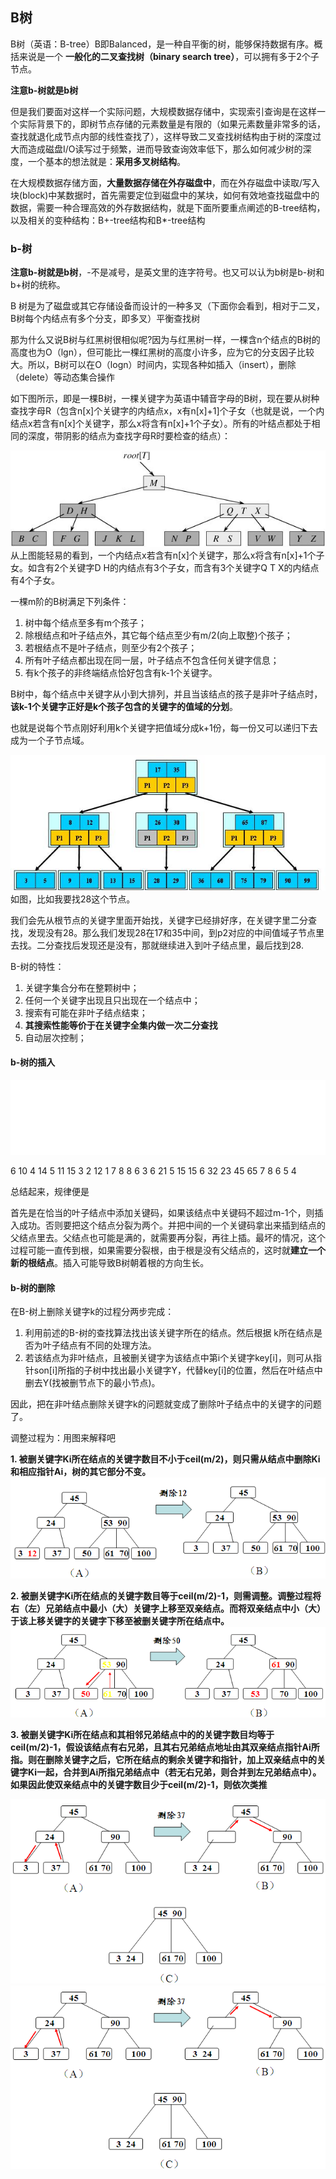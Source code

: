 ## B树
B树（英语：B-tree）B即Balanced，是一种自平衡的树，能够保持数据有序。概括来说是一个
**一般化的二叉查找树（binary search tree）**，可以拥有多于2个子节点。

**注意b-树就是b树**

但是我们要面对这样一个实际问题，大规模数据存储中，实现索引查询是在这样一个实际背景下的，即树节点存储的元素数量是有限的（如果元素数量非常多的话，查找就退化成节点内部的线性查找了），这样导致二叉查找树结构由于树的深度过大而造成磁盘I/O读写过于频繁，进而导致查询效率低下，那么如何减少树的深度，一个基本的想法就是：**采用多叉树结构**。

在大规模数据存储方面，**大量数据存储在外存磁盘中**，而在外存磁盘中读取/写入块(block)中某数据时，首先需要定位到磁盘中的某块，如何有效地查找磁盘中的数据，需要一种合理高效的外存数据结构，就是下面所要重点阐述的B-tree结构，以及相关的变种结构：B+-tree结构和B*-tree结构

### b-树
**注意b-树就是b树**，-不是减号，是英文里的连字符号。也又可以认为b树是b-树和b+树的统称。

B 树是为了磁盘或其它存储设备而设计的一种多叉（下面你会看到，相对于二叉，B树每个内结点有多个分支，即多叉）平衡查找树

那为什么又说B树与红黑树很相似呢?因为与红黑树一样，一棵含n个结点的B树的高度也为O（lgn），但可能比一棵红黑树的高度小许多，应为它的分支因子比较大。所以，B树可以在O（logn）时间内，实现各种如插入（insert），删除（delete）等动态集合操作

如下图所示，即是一棵B树，一棵关键字为英语中辅音字母的B树，现在要从树种查找字母R（包含n[x]个关键字的内结点x，x有n[x]+1]个子女（也就是说，一个内结点x若含有n[x]个关键字，那么x将含有n[x]+1个子女）。所有的叶结点都处于相同的深度，带阴影的结点为查找字母R时要检查的结点）：

![](image/b-tree.jpg)
从上图能轻易的看到，一个内结点x若含有n[x]个关键字，那么x将含有n[x]+1个子女。如含有2个关键字D H的内结点有3个子女，而含有3个关键字Q T X的内结点有4个子女。

一棵m阶的B树满足下列条件：

 1. 树中每个结点至多有m个孩子；
 2. 除根结点和叶子结点外，其它每个结点至少有m/2(向上取整)个孩子；
 3. 若根结点不是叶子结点，则至少有2个孩子；
 4. 所有叶子结点都出现在同一层，叶子结点不包含任何关键字信息；
 5. 有k个孩子的非终端结点恰好包含有k-1个关键字。

B树中，每个结点中关键字从小到大排列，并且当该结点的孩子是非叶子结点时，**该k-1个关键字正好是k个孩子包含的关键字的值域的分划**。

也就是说每个节点刚好利用k个关键字把值域分成k+1份，每一份又可以递归下去成为一个子节点域。

![](image/b-tree2.jpg)
如图，比如我要找28这个节点。

我们会先从根节点的关键字里面开始找，关键字已经排好序，在关键字里二分查找，发现没有28。那么我们发现28在17和35中间，到p2对应的中间值域子节点里去找。二分查找后发现还是没有，那就继续进入到叶子结点里，最后找到28.

B-树的特性：

 1. 关键字集合分布在整颗树中；
 2. 任何一个关键字出现且只出现在一个结点中；
 3. 搜索有可能在非叶子结点结束；
 4. **其搜索性能等价于在关键字全集内做一次二分查找**
 5. 自动层次控制；

#### b-树的插入
![](image/b-tree4.gif)

6 10 4 14 5 11 15 3 2 12 1 7 8 8 6 3 6 21 5 15 15 6 32 23 45 65 7 8 6 5 4

总结起来，规律便是

首先是在恰当的叶子结点中添加关键码，如果该结点中关键码不超过m-1个，则插入成功。否则要把这个结点分裂为两个。并把中间的一个关键码拿出来插到结点的父结点里去。父结点也可能是满的，就需要再分裂，再往上插。最坏的情况，这个过程可能一直传到根，如果需要分裂根，由于根是没有父结点的，这时就**建立一个新的根结点**。插入可能导致B树朝着根的方向生长。

#### b-树的删除

在B-树上删除关键字k的过程分两步完成：

 1. 利用前述的B-树的查找算法找出该关键字所在的结点。然后根据 k所在结点是否为叶子结点有不同的处理方法。
 2. 若该结点为非叶结点，且被删关键字为该结点中第i个关键字key[i]，则可从指针son[i]所指的子树中找出最小关键字Y，代替key[i]的位置，然后在叶结点中删去Y(找被删节点下的最小节点)。

因此，把在非叶结点删除关键字k的问题就变成了删除叶子结点中的关键字的问题了。

调整过程为：用图来解释吧

**1. 被删关键字Ki所在结点的关键字数目不小于ceil(m/2)，则只需从结点中删除Ki和相应指针Ai，树的其它部分不变。**
![](image/btree5.png)

 **2. 被删关键字Ki所在结点的关键字数目等于ceil(m/2)-1，则需调整。调整过程将右（左）兄弟结点中最小（大）关键字上移至双亲结点。而将双亲结点中小（大）于该上移关键字的关键字下移至被删关键字所在结点中。**
![](image/btree6.png)

**3. 被删关键字Ki所在结点和其相邻兄弟结点中的的关键字数目均等于ceil(m/2)-1，假设该结点有右兄弟，且其右兄弟结点地址由其双亲结点指针Ai所指。则在删除关键字之后，它所在结点的剩余关键字和指针，加上双亲结点中的关键字Ki一起，合并到Ai所指兄弟结点中（若无右兄弟，则合并到左兄弟结点中）。如果因此使双亲结点中的关键字数目少于ceil(m/2)-1，则依次类推**

![](image/btree7.png)
![](image/btree8.png)
